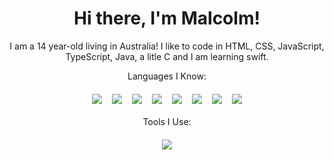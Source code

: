 <div align="center">
  <h1>Hi there, I'm Malcolm!</h1>
  <p>I am a 14 year-old living in Australia! I like to code in HTML, CSS, JavaScript, TypeScript, Java, a litle C and I am learning swift.</p>
  <p>Languages I Know:</p>
  <img src="https://img.shields.io/badge/html5-%23E34F26.svg?style=for-the-badge&logo=html5&logoColor=white" style="vertical-align:top; margin:6px">
  <img src="https://img.shields.io/badge/css3-%231572B6.svg?style=for-the-badge&logo=css3&logoColor=white" style="vertical-align:top; margin:6px">
  <img src="https://img.shields.io/badge/typescript-%23007ACC.svg?style=for-the-badge&logo=typescript&logoColor=white" style="vertical-align:top; margin:6px">
  <img src="https://img.shields.io/badge/react-%23007ACC.svg?style=for-the-badge&logo=react&logoColor=white" style="vertical-align:top; margin:6px">
  <img src="https://img.shields.io/badge/javascript-%23F7DF1E.svg?style=for-the-badge&logo=javascript&logoColor=black" style="vertical-align:top; margin:6px">
  <img src="https://img.shields.io/badge/java-%23007396.svg?style=for-the-badge&logo=java&logoColor=white" style="vertical-align:top; margin:6px">
  <img src="https://img.shields.io/badge/swift-%23FF5733.svg?style=for-the-badge&logo=swift&logoColor=white" style="vertical-align:top; margin:6px">
  <img src="https://img.shields.io/badge/C-%2300599C.svg?style=for-the-badge&logo=c&logoColor=white" style="vertical-align:top; margin:6px">
  <p>Tools I Use:</p>
  <img src="https://img.shields.io/badge/GIT-%23F05033.svg?style=for-the-badge&logo=git&logoColor=white" style="vertical-align:top; margin:6px">
</div>
